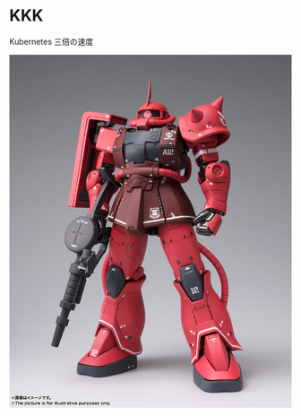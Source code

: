 # KKK

Kubernetes 三倍の速度

<a href="https://tamashiiweb.com/item/12870?wovn=en" target="_blank" rel="noopener">
  <img src="docs/item_0000012870_obE77vfs_01.jpg" alt="MS-06S">
</a>
